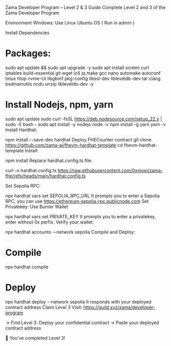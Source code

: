 Zama Developer Program – Level 2 & 3 Guide
Complete Level 2 and 3 of the Zama Developer Program

Environment
Windows: Use Linux Ubuntu OS ( Run in admin )

Install Dependencies
# Packages:
sudo apt update && sudo apt upgrade -y
sudo apt install screen curl iptables build-essential git wget lz4 jq make gcc nano automake autoconf tmux htop nvme-cli libgbm1 pkg-config libssl-dev libleveldb-dev tar clang bsdmainutils ncdu unzip libleveldb-dev  -y

# Install Nodejs, npm, yarn
sudo apt update
sudo curl -fsSL https://deb.nodesource.com/setup_22.x | sudo -E bash -
sudo apt install -y nodejs
node -v
npm install -g yarn
yarn -v
Install Hardhat:

npm install --save-dev hardhat
Deploy FHECounter contract
git clone https://github.com/zama-ai/fhevm-hardhat-template
cd fhevm-hardhat-template
Install:

npm install
Replace hardhat.config.ts file:

curl -o hardhat.config.ts https://raw.githubusercontent.com/0xmoei/zama-fhe/refs/heads/main/hardhat.config.ts

Set Sepolia RPC:

npx hardhat vars set SEPOLIA_RPC_URL
It prompts you to enter a Sepolia RPC, you can use https://ethereum-sepolia-rpc.publicnode.com
Set Privatekey: Use Burner Wallet

npx hardhat vars set PRIVATE_KEY
It prompts you to enter a privatekey, enter without 0x perfix.
Verify your wallet:

npx hardhat accounts --network sepolia
Compile and Deploy:

# Compile
npx hardhat compile

# Deploy
npx hardhat deploy --network sepolia
It responds with your deployed contract address
Claim Level 3
Visit: https://guild.xyz/zama/developer-program

→ Find Level 3: Deploy your confidential contract → Paste your deployed contract address

🎉 You’ve completed Level 3!
